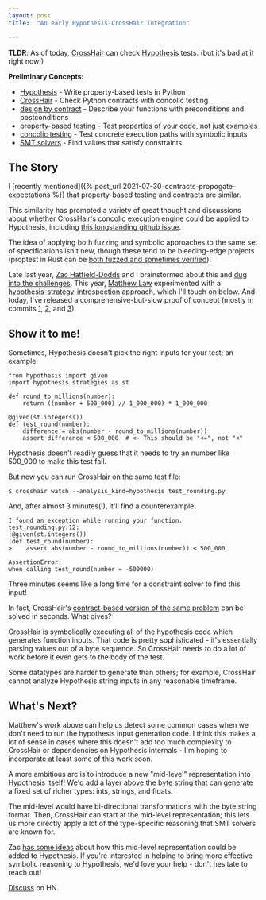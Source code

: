 ```yaml
---
layout: post
title:  "An early Hypothesis-CrossHair integration"

---
```


**TLDR**: As of today,
[CrossHair](https://github.com/pschanely/CrossHair)
can check
[Hypothesis](https://hypothesis.readthedocs.io)
tests. (but it's bad at it right now!)

**Preliminary Concepts:**

* [Hypothesis](https://hypothesis.readthedocs.io/) - Write property-based tests in Python
* [CrossHair](https://github.com/pschanely/CrossHair) - Check Python contracts with concolic testing
* [design by contract](https://en.wikipedia.org/wiki/Design_by_contract) - Describe your functions with preconditions and postconditions
* [property-based testing](https://en.wikipedia.org/wiki/Property_testing) - Test properties of your code, not just examples
* [concolic testing](https://en.wikipedia.org/wiki/Concolic_testing) - Test concrete execution paths with symbolic inputs
* [SMT solvers](https://en.wikipedia.org/wiki/Satisfiability_modulo_theories) - Find values that satisfy constraints

## The Story

I
[recently mentioned]({% post_url 2021-07-30-contracts-propogate-expectations %})
that property-based testing and contracts are similar.

This similarity has prompted a variety of great thought and discussions about whether
CrossHair's concolic execution engine could be applied to Hypothesis, including
[this longstanding github issue](https://github.com/pschanely/CrossHair/issues/45).

The idea of applying both fuzzing and symbolic approaches to the same set of
specifications isn't new, though these tend to be bleeding-edge projects
(proptest in Rust can be [both fuzzed and sometimes verified](https://hypofuzz.com/docs/literature.html#rust-proptest-propfuzz-propverify))!

Late last year, 
[Zac Hatfield-Dodds](https://zhd.dev/)
and I brainstormed about this and
[dug into the challenges](https://gist.github.com/Zac-HD/28a81c7fc9c73637eba4b2f675bb3b5a#write-for-hypothesis-run-with-crosshair).
This year,
[Matthew Law](https://github.com/JinghanCode)
experimented with a
[hypothesis-strategy-introspection](https://github.com/JinghanCode/Crosshair-Hypothesis/pull/1)
approach, which I'll touch on below.
And today, I've released a comprehensive-but-slow proof of concept (mostly in commits
[1](https://github.com/pschanely/CrossHair/commit/fd259dc99d2a544f48b83c8ca3647fd39866d2b8),
[2](https://github.com/pschanely/CrossHair/commit/687b791514d489f9d171aaebd17483a1691a0c59), and
[3](https://github.com/pschanely/CrossHair/commit/2bd3b29ef4bb1e303ef47b9f9775c44bfb8064c2)).


## Show it to me!

Sometimes, Hypothesis doesn't pick the right inputs for your test; an example:

```
from hypothesis import given
import hypothesis.strategies as st

def round_to_millions(number):
    return ((number + 500_000) // 1_000_000) * 1_000_000

@given(st.integers())
def test_round(number):
    difference = abs(number - round_to_millions(number))
    assert difference < 500_000  # <- This should be "<=", not "<"
```

Hypothesis doesn't readily guess that it needs to try an number like 500_000 to make
this test fail.

But now you can run CrossHair on the same test file:

```
$ crosshair watch --analysis_kind=hypothesis test_rounding.py
```

And, after almost 3 minutes(!), it'll find a counterexample:
```
I found an exception while running your function.
test_rounding.py:12:
|@given(st.integers())
|def test_round(number):
>    assert abs(number - round_to_millions(number)) < 500_000

AssertionError: 
when calling test_round(number = -500000)
```

Three minutes seems like a long time for a constraint solver to find this input!

In fact, CrossHair's
[contract-based version of the same problem](https://crosshair-web.org/?crosshair=0.1&python=3.8&gist=633aa35fe921e85e310bc431330a4781)
can be solved in seconds. What gives?

CrossHair is symbolically executing all of the hypothesis code which generates function
inputs.
That code is pretty sophisticated - it's essentially parsing values out of a byte
sequence.
So CrossHair needs to do a lot of work before it even gets to the body of the test.

Some datatypes are harder to generate than others;
for example, CrossHair cannot analyze Hypothesis string inputs in any reasonable
timeframe.

## What's Next?

Matthew's work above can help us detect some common cases when we don't need to run the
hypothesis input generation code.
I think this makes a lot of sense in cases where this doesn't add too much complexity
to CrossHair or dependencies on Hypothesis internals - I'm hoping to incorporate at
least some of this work soon.

A more ambitious arc is to introduce a new "mid-level" representation into Hypothesis
itself!
We'd add a layer above the byte string that can generate a fixed set of richer types:
ints, strings, and floats.

The mid-level would have bi-directional transformations with the byte string format.
Then, CrossHair can start at the mid-level representation;
this lets us more directly apply a lot of the type-specific reasoning that SMT solvers
are known for.

Zac
[has some ideas](https://gist.github.com/Zac-HD/28a81c7fc9c73637eba4b2f675bb3b5a#mir-design-notes)
about how this mid-level representation could be added to Hypothesis.
If you're interested in helping to bring more effective symbolic reasoning to
Hypothesis, we'd love your help - don't hesitate to reach out!


[Discuss](https://news.ycombinator.com/item?id=28375398) on HN.